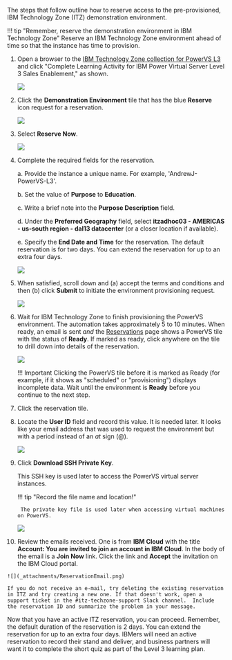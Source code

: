 The steps that follow outline how to reserve access to the pre-provisioned, IBM Technology Zone (ITZ) demonstration environment.

!!! tip "Remember, reserve the demonstration environment in IBM Technology Zone"
    Reserve an IBM Technology Zone environment ahead of time so that the instance has time to provision.

1. Open a browser to the <a href="https://techzone.ibm.com/collection/ibm-power-virtual-server-level-3" target="_blank">IBM Technology Zone collection for PowerVS L3</a> and click "Complete Learning Activity for IBM Power Virtual Server Level 3 Sales Enablement," as shown.

    ![](_attachments/ITZ-1.png)

2. Click the **Demonstration Environment** tile that has the blue **Reserve** icon request for a reservation.

    ![](_attachments/ITZ-2.png)

3. Select **Reserve Now**.

    ![](_attachments/ITZ-3.png)

4. Complete the required fields for the reservation.

    a. Provide the instance a unique name. For example, 'AndrewJ-PowerVS-L3'.
  
    b. Set the value of **Purpose** to **Education**.
  
    c. Write a brief note into the **Purpose Description** field.
  
    d. Under the **Preferred Geography** field, select **itzadhoc03 - AMERICAS - us-south region - dal13 datacenter** (or a closer location if available).
  
    e. Specify the **End Date and Time** for the reservation. The default reservation is for two days. You can extend the reservation for up to an extra four days.

    ![](_attachments/ReservationInputs.png)


5. When satisfied, scroll down and (a) accept the terms and conditions and then (b) click **Submit** to initiate the environment provisioning request.

    ![](_attachments/ReservationSubmit2.png)

6. Wait for IBM Technology Zone to finish provisioning the PowerVS environment. The automation takes approximately 5 to 10 minutes. When ready, an email is sent _and_ the <a href="https://techzone.ibm.com/my/reservations" target="_blank">Reservations</a> page shows a PowerVS tile with the status of **Ready**. If marked as ready, click anywhere on the tile to drill down into details of the reservation.

    ![](_attachments/ReservationReady.png)

    !!! Important
        Clicking the PowerVS tile before it is marked as Ready (for example, if it shows as "scheduled" or "provisioning") displays incomplete data. Wait until the environment is **Ready** before you continue to the next step.

7. Click the reservation tile.

8. Locate the **User ID** field and record this value. It is needed later. It looks like your email address that was used to request the environment but with a period instead of an *at* sign (@).

    ![](_attachments/ReservationUserID.png)

9. Click **Download SSH Private Key**.

    This SSH key is used later to access the PowerVS virtual server instances.

    !!! tip "Record the file name and location!"
    
        The private key file is used later when accessing virtual machines on PowerVS.

    ![](_attachments/ReservationSSHkey.png)

10.  Review the emails received. One is from **IBM Cloud** with the title **Account: You are invited to join an account in IBM Cloud**. In the body of the email is a **Join Now** link. Click the link and **Accept** the invitation on the IBM Cloud portal.

    ![](_attachments/ReservationEmail.png)

    If you do not receive an e-mail, try deleting the existing reservation in ITZ and try creating a new one. If that doesn't work, open a support ticket in the #itz-techzone-support Slack channel.  Include the reservation ID and summarize the problem in your message.

Now that you have an active ITZ reservation, you can proceed. Remember, the default duration of the reservation is 2 days. You can extend the reservation for up to an extra four days. IBMers will need an active reservation to record their stand and deliver, and business partners will want it to complete the short quiz as part of the Level 3 learning plan.